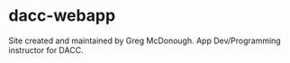 # dacc-webapp

Site created and maintained by Greg McDonough.
App Dev/Programming instructor for DACC.

